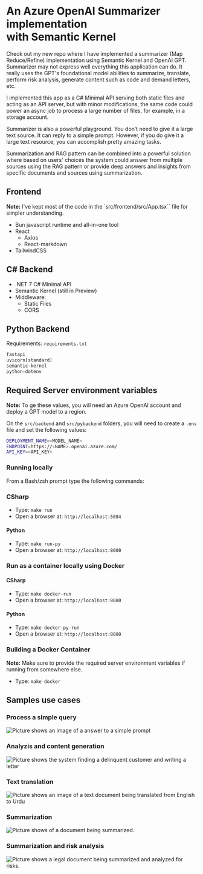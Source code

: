 # An Azure OpenAI Summarizer implementation<br/>with Semantic Kernel

Check out my new repo where I have implemented a summarizer (Map Reduce/Refine) implementation using Semantic Kernel and OpenAI GPT. Summarizer may not express well everything this application can do. It really uses the GPT's foundational model abilities to summarize, translate, perform risk analysis, generate content such as code and demand letters, etc.

I implemented this app as a C# Minimal API serving both static files and acting as an API server, but with minor modifications, the same code could power an async job to process a large number of files, for example, in a storage account.

Summarizer is also a powerful playground. You don’t need to give it a large text source. It can reply to a simple prompt. However, if you do give it a large text resource, you can accomplish pretty amazing tasks.

Summarization and RAG pattern can be combined into a powerful solution where based on users' choices the system could answer from multiple sources using the RAG pattern or provide deep answers and insights from specific documents and sources using summarization.

## Frontend

**Note:** I've kept most of the code in the `src/frontend/src/App.tsx`` file for simpler understanding.

- Bun javascript runtime and all-in-one tool
- React
  - Axios
  - React-markdown
- TailwindCSS

## C# Backend

- .NET 7 C# Minimal API
- Semantic Kernel (still in Preview)
- Middleware:
  - Static Files
  - CORS

## Python Backend

Requirements: `requirements.txt`

```txt
fastapi
uvicorn[standard]
semantic-kernel
python-dotenv
```

## Required Server environment variables

**Note:** To ge these values, you will need an Azure OpenAI account and deploy a GPT model to a region.

On the `src/backend` and `src/pybackend` folders, you will need to create a `.env` file and set the following values:

```bash
DEPLOYMENT_NAME=<MODEL_NAME>
ENDPOINT=https://<NAME>.openai.azure.com/
API_KEY=<API_KEY>
```

### Running locally

From a Bash/zsh prompt type the following commands:

### CSharp

- Type: `make run`
- Open a browser at: `http://localhost:5084`

#### Python

- Type: `make run-py`
- Open a browser at: `http://localhost:8000`

### Run as a container locally using Docker

#### CSharp

- Type: `make docker-run`
- Open a browser at: `http://localhost:8080`

#### Python

- Type: `make docker-py-run`
- Open a browser at: `http://localhost:8080`

### Building a Docker Container

**Note:** Make sure to provide the required server environment variables if running from somewhere else.

- Type: `make docker`

## Samples use cases

### Process a simple query

![Picture shows an image of a answer to a simple prompt](images/sksm-1.png)

### Analyzis and content generation

![Picture shows the system finding a delinquent customer and writing a letter](images/sksm-2.png)

### Text translation

![Picture shows an image of a text document being translated from English to Urdu](images/sksm-3.png)

### Summarization

![Picture shows of a document being summarized.](images/sksm-4.png)

### Summarization and risk analysis

![Picture shows a legal document being summarized and analyzed for risks.](images/sksm-5.png)
